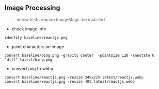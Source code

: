 Image Processing
--

> below tests require ImageMagic be installed

- check image info
```commandline
identify baseline/reactjs.png
```

- paint characters on image
```commandline
convert baseline/bing.png -gravity Center  -pointsize 120 -annotate 0 "diff" latest/bing.png
```

- convert png to webp
```commandline
convert baseline/reactjs.png -resize 348x225 latest/reactjs.webp
convert baseline/reactjs.png -resize 40% latest/reactjs.webp
```
